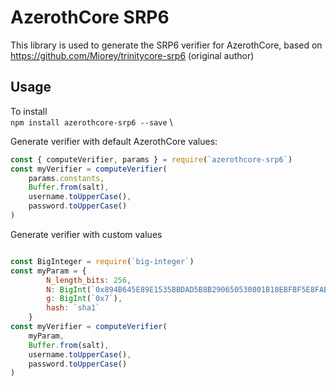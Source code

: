 # AzerothCore SRP6
This library is used to generate the SRP6 verifier for 
AzerothCore, based on https://github.com/Miorey/trinitycore-srp6 (original author)

## Usage
To install \
`npm install azerothcore-srp6 --save` \

Generate verifier with default AzerothCore values:
```js
const { computeVerifier, params } = require(`azerothcore-srp6`)
const myVerifier = computeVerifier(
    params.constants, 
    Buffer.from(salt), 
    username.toUpperCase(), 
    password.toUpperCase()
)
```

Generate verifier with custom values
```js

const BigInteger = require(`big-integer`)   
const myParam = {
        N_length_bits: 256,
        N: BigInt(`0x894B645E89E1535BBDAD5B8B290650530801B18EBFBF5E8FAB3C82872A3E9BB7`),
        g: BigInt(`0x7`),
        hash: `sha1`
    }
const myVerifier = computeVerifier(
    myParam, 
    Buffer.from(salt), 
    username.toUpperCase(), 
    password.toUpperCase()
)
```

